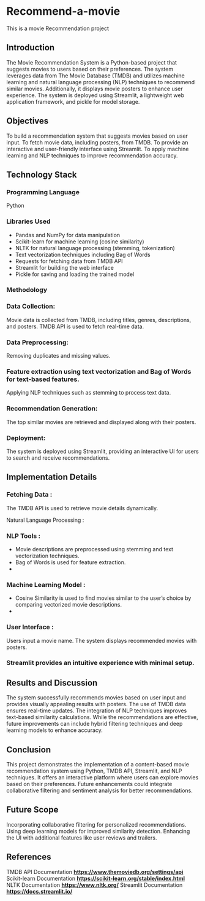 # Recommend-a-movie
This is a movie Recommendation project

## Introduction
 The Movie Recommendation System is a Python-based project that suggests movies to users based on their preferences. 
The system leverages data from The Movie Database (TMDB) and utilizes machine learning and natural language processing (NLP) techniques to recommend similar movies. 
Additionally, it displays movie posters to enhance user experience. 
The system is deployed using Streamlit, a lightweight web application framework, and pickle for model storage.

## Objectives
To build a recommendation system that suggests movies based on user input.
To fetch movie data, including posters, from TMDB.
To provide an interactive and user-friendly interface using Streamlit.
To apply machine learning and NLP techniques to improve recommendation accuracy.



## Technology Stack

### Programming Language  
 Python
 
### Libraries Used
- Pandas and NumPy for data manipulation
- Scikit-learn for machine learning (cosine similarity)
- NLTK for natural language processing (stemming, tokenization)
- Text vectorization techniques including Bag of Words
- Requests for fetching data from TMDB API
- Streamlit for building the web interface
- Pickle for saving and loading the trained model
  
### Methodology

### Data Collection:
Movie data is collected from TMDB, including titles, genres, descriptions, and posters.
TMDB API is used to fetch real-time data.

### Data Preprocessing:
Removing duplicates and missing values.

### Feature extraction using  text vectorization and Bag of Words for text-based features.
Applying NLP techniques such as stemming to process text data.

### Recommendation Generation:
The top similar movies are retrieved and displayed along with their posters.

### Deployment:
The system is deployed using Streamlit, providing an interactive UI for users to search and receive recommendations.

 ## Implementation Details
 
### Fetching Data : 
The TMDB API is used to retrieve movie details dynamically.

Natural Language Processing : 
### NLP Tools :
- Movie descriptions are preprocessed using stemming and text vectorization techniques.
- Bag of Words is used for feature extraction.
- 
### Machine Learning Model : 
-  Cosine Similarity is used to find movies similar to the user’s choice by comparing vectorized movie descriptions.
-  
### User Interface :
Users input a movie name.
The system displays recommended movies with posters.

### Streamlit provides an intuitive experience with minimal setup.

## Results and Discussion
 The system successfully recommends movies based on user input and provides visually appealing results with posters. The use of TMDB data ensures real-time updates. The integration of NLP techniques improves text-based similarity calculations. While the recommendations are effective, future improvements can include hybrid filtering techniques and deep learning models to enhance accuracy.

## Conclusion 
This project demonstrates the implementation of a content-based movie recommendation system using Python, TMDB API, Streamlit, and NLP techniques.
 It offers an interactive platform where users can explore movies based on their preferences. 
Future enhancements could integrate collaborative filtering and sentiment analysis for better recommendations.

## Future Scope
Incorporating collaborative filtering for personalized recommendations.
Using deep learning models for improved similarity detection.
Enhancing the UI with additional features like user reviews and trailers.

## References
TMDB API Documentation **https://www.themoviedb.org/settings/api**
Scikit-learn Documentation **https://scikit-learn.org/stable/index.html**
NLTK Documentation **https://www.nltk.org/**
Streamlit Documentation **https://docs.streamlit.io/**



